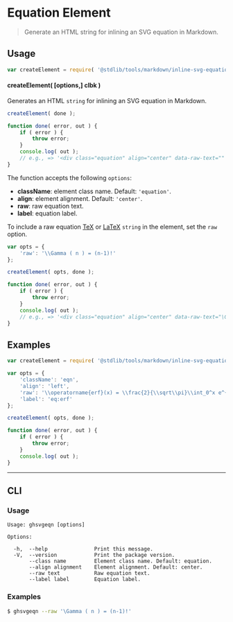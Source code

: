 # Equation Element

> Generate an HTML string for inlining an SVG equation in Markdown.

<!-- Section to include introductory text. Make sure to keep an empty line after the intro `section` element and another before the `/section` close. -->

<section class="intro">

</section>

<!-- /.intro -->

<!-- Package usage documentation. -->

<section class="usage">

## Usage

```javascript
var createElement = require( '@stdlib/tools/markdown/inline-svg-equation' );
```

#### createElement( \[options,] clbk )

Generates an HTML `string` for inlining an SVG equation in Markdown.

```javascript
createElement( done );

function done( error, out ) {
    if ( error ) {
        throw error;
    }
    console.log( out );
    // e.g., => '<div class="equation" align="center" data-raw-text="" data-equation="">\n    <svg xmlns:xlink="http://www.w3.org/1999/xlink" width="0" height="0.343ex" style="vertical-align: -0.171ex;" viewBox="0 -73.8 0 147.5" role="img" focusable="false" xmlns="http://www.w3.org/2000/svg" aria-labelledby="MathJax-SVG-1-Title"><title id="MathJax-SVG-1-Title"></title><defs aria-hidden="true"></defs><g stroke="currentColor" fill="currentColor" stroke-width="0" transform="matrix(1 0 0 -1 0 0)" aria-hidden="true"></g></svg>\n</div>'
}
```

The function accepts the following `options`:

-   **className**: element class name. Default: `'equation'`.
-   **align**: element alignment. Default: `'center'`.
-   **raw**: raw equation text.
-   **label**: equation label.

To include a raw equation [TeX][tex] or [LaTeX][latex] `string` in the element, set the `raw` option.

```javascript
var opts = {
    'raw': '\\Gamma ( n ) = (n-1)!'
};

createElement( opts, done );

function done( error, out ) {
    if ( error ) {
        throw error;
    }
    console.log( out );
    // e.g., => '<div class="equation" align="center" data-raw-text="\Gamma ( n ) = (n-1)!" data-equation=""> ... </div>'
}
```

</section>

<!-- /.usage -->

<!-- Package usage notes. Make sure to keep an empty line after the `section` element and another before the `/section` close. -->

<section class="notes">

</section>

<!-- /.notes -->

<!-- Package usage examples. -->

<section class="examples">

## Examples

<!-- eslint no-undef: "error" -->

```javascript
var createElement = require( '@stdlib/tools/markdown/inline-svg-equation' );

var opts = {
    'className': 'eqn',
    'align': 'left',
    'raw': '\\operatorname{erf}(x) = \\frac{2}{\\sqrt\\pi}\\int_0^x e^{-t^2}\\,\\mathrm dt',
    'label': 'eq:erf'
};

createElement( opts, done );

function done( error, out ) {
    if ( error ) {
        throw error;
    }
    console.log( out );
}
```

</section>

<!-- /.examples -->

* * *

<section class="cli">

## CLI

<!-- CLI usage documentation. -->

<section class="usage">

### Usage

```text
Usage: ghsvgeqn [options]

Options:

  -h,  --help               Print this message.
  -V,  --version            Print the package version.
       --class name         Element class name. Default: equation.
       --align alignment    Element alignment. Default: center.
       --raw text           Raw equation text.
       --label label        Equation label.
```

</section>

<!-- /.usage -->

<!-- CLI usage notes. Make sure to keep an empty line after the `section` element and another before the `/section` close. -->

<section class="notes">

</section>

<!-- /.notes -->

<!-- CLI usage examples. -->

<section class="examples">

### Examples

```bash
$ ghsvgeqn --raw '\Gamma ( n ) = (n-1)!'
```

</section>

<!-- /.examples -->

</section>

<!-- /.cli -->

<!-- Section to include cited references. If references are included, add a horizontal rule *before* the section. Make sure to keep an empty line after the `section` element and another before the `/section` close. -->

<section class="references">

</section>

<!-- /.references -->

<!-- Section for all links. Make sure to keep an empty line after the `section` element and another before the `/section` close. -->

<section class="links">

[tex]: https://en.wikipedia.org/wiki/TeX

[latex]: https://en.wikipedia.org/wiki/LaTeX

</section>

<!-- /.links -->
